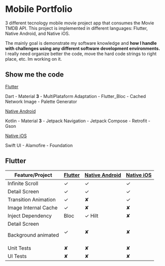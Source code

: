 <!DOCTYPE html>
<html lang="en">
<head>
  <meta charset="UTF-8">
  <meta name="viewport" content="width=device-width, initial-scale=1.0">
</head>
<body>

# Mobile Portfolio

3 different tecnology mobile movie project app that consumes the Movie TMDB API. 
This project is implemented in different languages: Flutter, Native Android, and Native iOS.


The mainly goal is demonstrate my software knowledge and <b>how I handle with challenges using any different software development environments.</b>
I really need organize better the code, move the hard code strings to right place, etc. Im working on it.

## Show me the code

[Flutter](https://github.com/CaioHAndradeLima/mobile_portfolio/tree/main/portfolio_flutter)<p>
Dart - Material <b>3</b> - MultiPlataform Adaptation - Flutter_Bloc - Cached Network Image - Palette Generator

[Native Android](https://github.com/CaioHAndradeLima/mobile_portfolio/tree/main/AndroidPortfolio)<p>
Kotlin - Material <b>3</b> - Jetpack Navigation - Jetpack Compose - Retrofit - Gson

[Native iOS](https://github.com/CaioHAndradeLima/mobile_portfolio/tree/main/iosMovie)<p>
Swift UI - Alamofire - Foundation



## Flutter

| Feature/Project         |  [Flutter](#portfolio_flutter)  | [Native Android](#AndroidPortfolio) | [Native iOS](#iosMovie)
|-------------------------|-----------------------|-----------------------------------|--------------------------|
| Infinite Scroll         | ✓                     | ✓                                 | ✓                        |
| Detail Screen           | ✓                     | ✓                                 | ✓                        |
| Transition Animation    | ✓                     | ✘                                 | ✓                        |
| Image Internal Cache    | ✓                     | ✘                                 | ✘                        |
| Inject Dependency       | Bloc                  | ✓ Hilt                            | ✘                        |
| Detail Screen<p>Background animated| ✓          | ✘                                 | ✘                        |
| Unit Tests              | ✘                     | ✘                                 | ✘                        |
| UI Tests                | ✘                     | ✘                                 | ✘                        |

</body>
</html>
